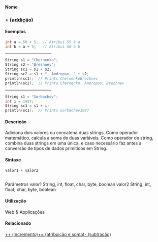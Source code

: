 
#### Nome
### + (addição)

#### Exemplos

```pde
int a = 50 + 5;  // Atribui 55 à a
int b = a + 5;   // Atribui 60 à b

```
<hr align="left" noshade="noshade" size="1" width="150"/>

```pde
String s1 = "Chernenko"; 
String s2 = "Brezhnev"; 
String sc1 = s1 + s2; 
String sc2 = s1 + ", Andropov, " + s2; 
println(sc1);  // Prints ChernenkoBrezhnev 
println(sc2);  // Prints Chernenko, Andropov, Brezhnev 

```
<hr align="left" noshade="noshade" size="1" width="150"/>

```pde
String s1 = "Gorbachev"; 
int i = 1987; 
String sc1 = s1 + i; 
println(sc1);  // Prints Gorbachev1987 

```

#### Descrição
Adiciona dois valores ou concatena duas strings.
Como operador matemático, calcula a soma de duas
variáveis. Como operador de string, combina duas strings em uma
única, e caso necessário faz antes a
conversão de tipos de dados primiticos em String.

#### Sintaxe
```pde
valor1 + valor2
            
```
Parâmetros
valor1
String, int, float, char, byte, boolean
valor2
String, int, float, char, byte, boolean

#### Utilização

	
Web & Applicações

#### Relacionado
[++ (incremento)](increment)[+= (atribuição e soma)](addassign)[- (subtração)](minus)
